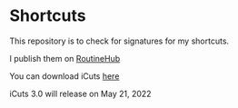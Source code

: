 # Shortcuts

This repository is to check for signatures for my shortcuts.

I publish them on [RoutineHub](https://routinehub.co/user/TheCoolGuy)

You can download iCuts [here](https://github.com/TheUser11/Shortcuts/releases/download/v2.3.1/iCuts.shortcut)

iCuts 3.0 will release on May 21, 2022

